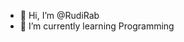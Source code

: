 - 👋 Hi, I’m @RudiRab
- 🌱 I’m currently learning Programming

<!---
RudiRabe/RudiRabe is a ✨ special ✨ repository because its `README.md` (this file) appears on your GitHub profile.
You can click the Preview link to take a look at your changes.
--->
